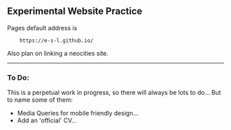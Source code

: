 ## Experimental Website Practice

Pages default address is 
        
        https://e-s-l.github.io/

Also plan on linking a neocities site.

**************************************

### To Do:

This is a perpetual work in progress, so there will always be lots to do...
But to name some of them:

<ul>
    <li> Media Queries for mobile friendly design... </li>
    <li> Add an 'official' CV... </li>
</ul>
